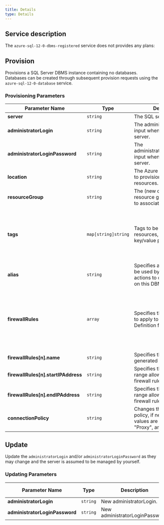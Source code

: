 ```yaml
---
title: Details
type: Details
---
```


## Service description

The `azure-sql-12-0-dbms-registered` service does not provides any plans:

## Provision

Provisions a SQL Server DBMS instance containing no databases. Databases can be created through subsequent provision requests using the `azure-sql-12-0-database` service.

### Provisioning Parameters

| Parameter Name | Type | Description | Required | Default Value |
|----------------|------|-------------|----------|---------------|
| **server** | `string` | The SQL server name. | Yes | |
| **administratorLogin** | `string` | The administratorLogin input when creating the SQL server. | Yes | |
| **administratorLoginPassword** | `string` | The administratorLoginPassword input when creating the SQL server. | Yes | |
| **location** | `string` | The Azure region in which to provision applicable resources. | Yes | |
| **resourceGroup** | `string` | The (new or existing) resource group with which to associate new resources. | Yes | |
| **tags** | `map[string]string` | Tags to be applied to new resources, specified as key/value pairs. | No | Tags (even if none are specified) are automatically supplemented with `heritage: open-service-broker-azure`. |
| **alias** | `string` | Specifies an alias that can be used by later provision actions to create databases on this DBMS. | Yes | |
| **firewallRules**  | `array` | Specifies the firewall rules to apply to the server. Definition follows. | No | `[]` Left unspecified, Firewall will default to only Azure IPs. If rules are provided, they must have valid values. |
| **firewallRules[n].name** | `string` | Specifies the name of the generated firewall rule |Y | |
| **firewallRules[n].startIPAddress** | `string` | Specifies the start of the IP range allowed by this firewall rule | Yes | |
| **firewallRules[n].endIPAddress** | `string` | Specifies the end of the IP range allowed by this firewall rule | Yes | |
| **connectionPolicy** | `string` | Changes the connection policy, if needed. The valid values are "Redirect", "Proxy", and "Default". | No | |


## Update

Update the `administratorLogin` and/or `administratorLoginPassword` as they may change and the server is assumed to be managed by yourself.

### Updating Parameters

| Parameter Name | Type | Description | Required | Default Value |
|----------------|------|-------------|----------|---------------|
| **administratorLogin** | `string` | New administratorLogin. | No | |
| **administratorLoginPassword** | `string` | New administratorLoginPassword. | No | |
